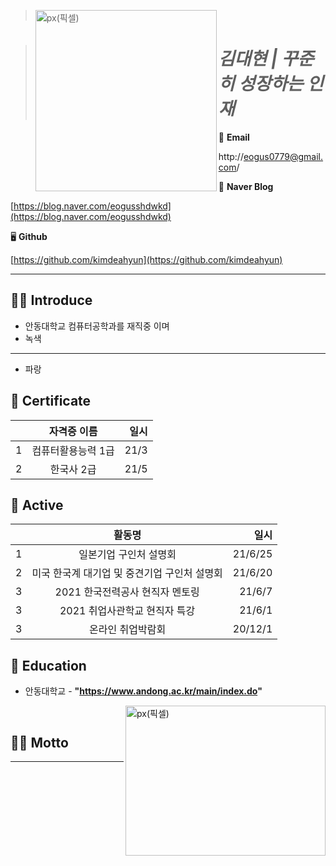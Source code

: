 > <img src="https://user-images.githubusercontent.com/55431809/123609091-5292fe80-d83a-11eb-971d-b8d199eb81a5.JPG" width="290px" height="290px" title="px(픽셀)" align="left"></img><br/>

> # ***김대현  | 꾸준히 성장하는 인재***

📧  **Email**

http://eogus0779@gmail.com/

📙  **Naver Blog**

[https://blog.naver.com/eogusshdwkd](https://blog.naver.com/eogusshdwkd)

🖥  **Github**

[https://github.com/kimdeahyun](https://github.com/kimdeahyun)

<hr/>

## 🙋‍♀️ Introduce

* 안동대학교 컴퓨터공학과를 재직중 이며 
* 녹색
***
* 파랑

## 📜 Certificate

| | 자격증 이름 | 일시 | 
| :-: | :-: | -: | 
| 1 | 컴퓨터활용능력 1급  | 21/3 | 
| 2 | 한국사 2급 | 21/5 | 


## 🧩 Active

| | 활동명 | 일시 | 
| :-: | :-: | -: | 
| 1 | 일본기업 구인처 설명회 | 21/6/25 |
| 2 | 미국 한국계 대기업 및 중견기업 구인처 설명회 | 21/6/20 | 
| 3 | 2021 한국전력공사 현직자 멘토링 | 21/6/7 | 
| 3 | 2021 취업사관학교 현직자 특강 | 21/6/1 | 
| 3 | 온라인 취업박람회 | 20/12/1 | 

## 🏫 Education

* 안동대학교 - **"https://www.andong.ac.kr/main/index.do"**

<img src="https://user-images.githubusercontent.com/55431809/123605444-cd5a1a80-d836-11eb-8008-2be708915f99.JPG" width="320px" height="240px" title="px(픽셀)" align="right"></img><br/>

## 👊🏼 Motto

<hr/>
